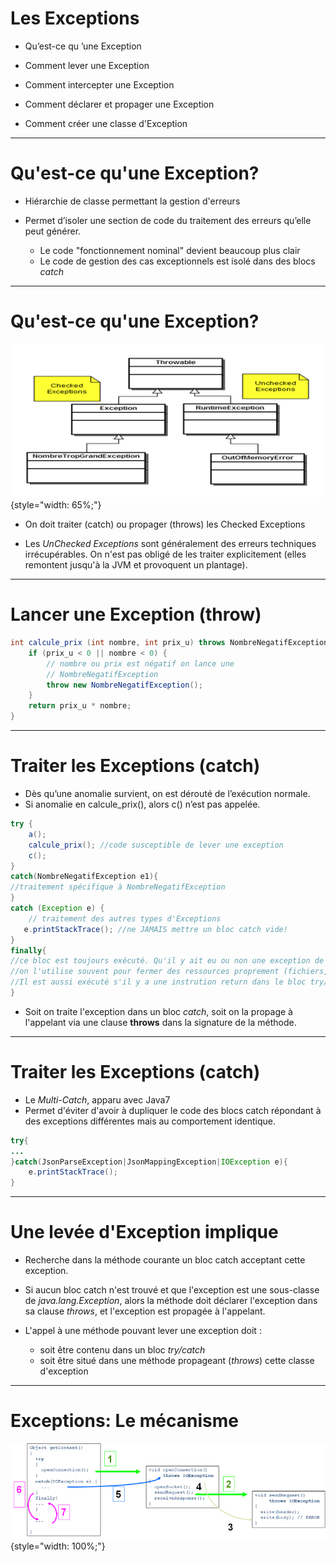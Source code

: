 
# Les Exceptions

- Qu’est-ce qu ’une Exception

- Comment lever une Exception

- Comment intercepter une Exception

- Comment déclarer et propager une Exception

- Comment créer une classe d'Exception

---

# Qu'est-ce qu'une Exception?

- Hiérarchie de classe permettant la gestion d'erreurs

- Permet  d’isoler une section de code du traitement des erreurs qu’elle peut générer.
  - Le code "fonctionnement nominal" devient beaucoup plus clair
  - Le code de gestion des cas exceptionnels est isolé dans des blocs _catch_

---

# Qu'est-ce qu'une Exception?

![Exceptions](/images/exceptions.png){style="width: 65%;"}

- On doit traiter (catch) ou propager (throws) les Checked Exceptions

- Les _UnChecked Exceptions_ sont généralement des erreurs techniques irrécupérables. On n'est pas obligé de les traiter explicitement (elles remontent jusqu'à la JVM et provoquent un plantage).

---

# Lancer une Exception (throw)

```java
int calcule_prix (int nombre, int prix_u) throws NombreNegatifException {
    if (prix_u < 0 || nombre < 0) {
        // nombre ou prix est négatif on lance une	
        // NombreNegatifException
        throw new NombreNegatifException();
    }
    return prix_u * nombre;
}
```

----

# Traiter les Exceptions (catch)

- Dès qu’une anomalie survient, on est dérouté de l’exécution normale.
- Si anomalie en calcule_prix(), alors c() n’est pas appelée.

```java
try {
	a();
	calcule_prix(); //code susceptible de lever une exception
	c();
}
catch(NombreNegatifException e1){
//traitement spécifique à NombreNegatifException
}
catch (Exception e) {
	// traitement des autres types d'Exceptions
   e.printStackTrace(); //ne JAMAIS mettre un bloc catch vide!
}
finally{
//ce bloc est toujours exécuté. Qu'il y ait eu ou non une exception de levée
//on l'utilise souvent pour fermer des ressources proprement (fichiers, connexions,…)
//Il est aussi exécuté s'il y a une instrution return dans le bloc try/catch.
}
```

- Soit on traite l'exception dans un bloc _catch_, soit on la propage à l'appelant via une clause **throws** dans la signature de la méthode.

---

# Traiter les Exceptions (catch)

- Le _Multi-Catch_, apparu avec Java7
- Permet d'éviter d'avoir à dupliquer le code des blocs catch répondant à des exceptions différentes mais au comportement identique.

```java
try{
...
}catch(JsonParseException|JsonMappingException|IOException e){
	e.printStackTrace();
}
```

---

# Une levée d'Exception implique

- Recherche dans la méthode courante un bloc catch acceptant cette exception.
- Si aucun bloc catch n'est trouvé et que l'exception est une sous-classe de _java.lang.Exception_, alors la méthode doit déclarer l'exception dans sa clause _throws_, et l'exception est propagée à l'appelant.

- L'appel à une méthode pouvant lever une exception doit :
  - soit être contenu dans un bloc _try/catch_
  - soit être situé dans une méthode propageant (_throws_) cette classe d'exception
    
---

# Exceptions: Le mécanisme

![Exceptions](/images/exceptions_anim.png){style="width: 100%;"} 
